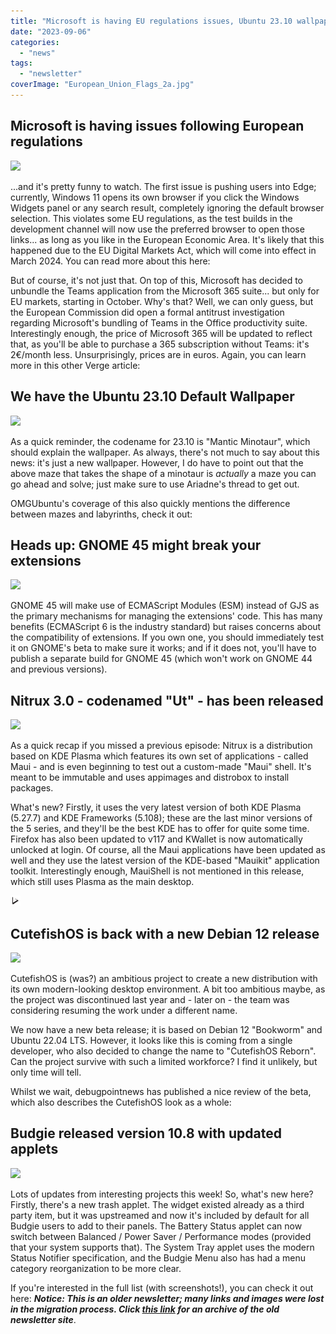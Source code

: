 ```yaml
---
title: "Microsoft is having EU regulations issues, Ubuntu 23.10 wallpaper, and more!"
date: "2023-09-06"
categories: 
  - "news"
tags: 
  - "newsletter"
coverImage: "European_Union_Flags_2a.jpg"
---
```


## Microsoft is having issues following European regulations

![](images/image.png)

...and it's pretty funny to watch. The first issue is pushing users into Edge; currently, Windows 11 opens its own browser if you click the Windows Widgets panel or any search result, completely ignoring the default browser selection. This violates some EU regulations, as the test builds in the development channel will now use the preferred browser to open those links... as long as you like in the European Economic Area. It's likely that this happened due to the EU Digital Markets Act, which will come into effect in March 2024. You can read more about this here:

But of course, it's not just that. On top of this, Microsoft has decided to unbundle the Teams application from the Microsoft 365 suite... but only for EU markets, starting in October. Why's that? Well, we can only guess, but the European Commission did open a formal antitrust investigation regarding Microsoft's bundling of Teams in the Office productivity suite. Interestingly enough, the price of Microsoft 365 will be updated to reflect that, as you'll be able to purchase a 365 subscription without Teams: it's 2€/month less. Unsurprisingly, prices are in euros. Again, you can learn more in this other Verge article:

## We have the Ubuntu 23.10 Default Wallpaper

![](images/image-1.png)

As a quick reminder, the codename for 23.10 is "Mantic Minotaur", which should explain the wallpaper. As always, there's not much to say about this news: it's just a new wallpaper. However, I do have to point out that the above maze that takes the shape of a minotaur is _actually_ a maze you can go ahead and solve; just make sure to use Ariadne's thread to get out.

OMGUbuntu's coverage of this also quickly mentions the difference between mazes and labyrinths, check it out:

## Heads up: GNOME 45 might break your extensions

![](images/image-2.png)

GNOME 45 will make use of ECMAScript Modules (ESM) instead of GJS as the primary mechanisms for managing the extensions' code. This has many benefits (ECMAScript 6 is the industry standard) but raises concerns about the compatibility of extensions. If you own one, you should immediately test it on GNOME's beta to make sure it works; and if it does not, you'll have to publish a separate build for GNOME 45 (which won't work on GNOME 44 and previous versions).

## Nitrux 3.0 - codenamed "Ut" - has been released

![](images/image-3.png)

As a quick recap if you missed a previous episode: Nitrux is a distribution based on KDE Plasma which features its own set of applications - called Maui - and is even beginning to test out a custom-made "Maui" shell. It's meant to be immutable and uses appimages and distrobox to install packages.

What's new? Firstly, it uses the very latest version of both KDE Plasma (5.27.7) and KDE Frameworks (5.108); these are the last minor versions of the 5 series, and they'll be the best KDE has to offer for quite some time. Firefox has also been updated to v117 and KWallet is now automatically unlocked at login. Of course, all the Maui applications have been updated as well and they use the latest version of the KDE-based "Mauikit" application toolkit. Interestingly enough, MauiShell is not mentioned in this release, which still uses Plasma as the main desktop.

![](images/favicon.png)

## CutefishOS is back with a new Debian 12 release

![](images/image-4.png)

CutefishOS is (was?) an ambitious project to create a new distribution with its own modern-looking desktop environment. A bit too ambitious maybe, as the project was discontinued last year and - later on - the team was considering resuming the work under a different name.

We now have a new beta release; it is based on Debian 12 "Bookworm" and Ubuntu 22.04 LTS. However, it looks like this is coming from a single developer, who also decided to change the name to "CutefishOS Reborn". Can the project survive with such a limited workforce? I find it unlikely, but only time will tell.

Whilst we wait, debugpointnews has published a nice review of the beta, which also describes the CutefishOS look as a whole:

## Budgie released version 10.8 with updated applets

![](images/image-5.png)

Lots of updates from interesting projects this week! So, what's new here? Firstly, there's a new trash applet. The widget existed already as a third party item, but it was upstreamed and now it's included by default for all Budgie users to add to their panels. The Battery Status applet can now switch between Balanced / Power Saver / Performance modes (provided that your system supports that). The System Tray applet uses the modern Status Notifier specification, and the Budgie Menu also has had a menu category reorganization to be more clear.

If you're interested in the full list (with screenshots!), you can check it out here: **_Notice: This is an older newsletter; many links and images were lost in the migration process. Click [this link](https://archive.techhut.tv/) for an archive of the old newsletter site_**.
